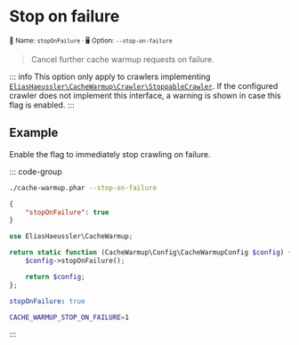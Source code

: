 # Stop on failure <Badge type="tip" text="2.7.0+" />

<small>📝 Name: `stopOnFailure` &middot; 🖥️ Option: `--stop-on-failure`</small>

> Cancel further cache warmup requests on failure.

::: info
This option only apply to crawlers implementing
[`EliasHaeussler\CacheWarmup\Crawler\StoppableCrawler`](https://github.com/eliashaeussler/cache-warmup/blob/main/src/Crawler/StoppableCrawler.php).
If the configured crawler does not implement this interface, a warning is
shown in case this flag is enabled.
:::

## Example

Enable the flag to immediately stop crawling on failure.

::: code-group

```bash [CLI]
./cache-warmup.phar --stop-on-failure
```

```json [JSON]
{
    "stopOnFailure": true
}
```

```php [PHP]
use EliasHaeussler\CacheWarmup;

return static function (CacheWarmup\Config\CacheWarmupConfig $config) {
    $config->stopOnFailure();

    return $config;
};
```

```yaml [YAML]
stopOnFailure: true
```

```bash [.env]
CACHE_WARMUP_STOP_ON_FAILURE=1
```

:::
